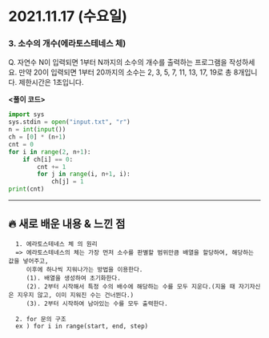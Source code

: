 # 2021.11.17 (수요일)
### **3. 소수의 개수(에라토스테네스 체)**

Q. 자연수 N이 입력되면 1부터 N까지의 소수의 개수를 출력하는 프로그램을 작성하세요. 
   만약 20이 입력되면 1부터 20까지의 소수는 2, 3, 5, 7, 11, 13, 17, 19로 총 8개입니다. 
   제한시간은 1초입니다.

**<풀이 코드>**
```python
import sys
sys.stdin = open("input.txt", "r")
n = int(input())
ch = [0] * (n+1) 
cnt = 0
for i in range(2, n+1):
    if ch[i] == 0:
        cnt += 1
        for j in range(i, n+1, i):
            ch[j] = 1
print(cnt)
```


---
##  **🔥 새로 배운 내용 & 느낀 점**

      1. 에라토스테네스 체 의 원리
      => 에라토스테네스의 체는 가장 먼저 소수를 판별할 범위만큼 배열을 할당하여, 해당하는 값을 넣어주고,
         이후에 하나씩 지워나가는 방법을 이용한다.
         (1). 배열을 생성하여 초기화한다.
         (2). 2부터 시작해서 특정 수의 배수에 해당하는 수를 모두 지운다.(지울 때 자기자신은 지우지 않고, 이미 지워진 수는 건너뛴다.)
         (3). 2부터 시작하여 남아있는 수를 모두 출력한다.
      
      2. for 문의 구조
      ex ) for i in range(start, end, step)